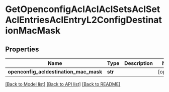 # GetOpenconfigAclAclAclSetsAclSetAclEntriesAclEntryL2ConfigDestinationMacMask

## Properties
Name | Type | Description | Notes
------------ | ------------- | ------------- | -------------
**openconfig_acldestination_mac_mask** | **str** |  | [optional] 

[[Back to Model list]](../README.md#documentation-for-models) [[Back to API list]](../README.md#documentation-for-api-endpoints) [[Back to README]](../README.md)


